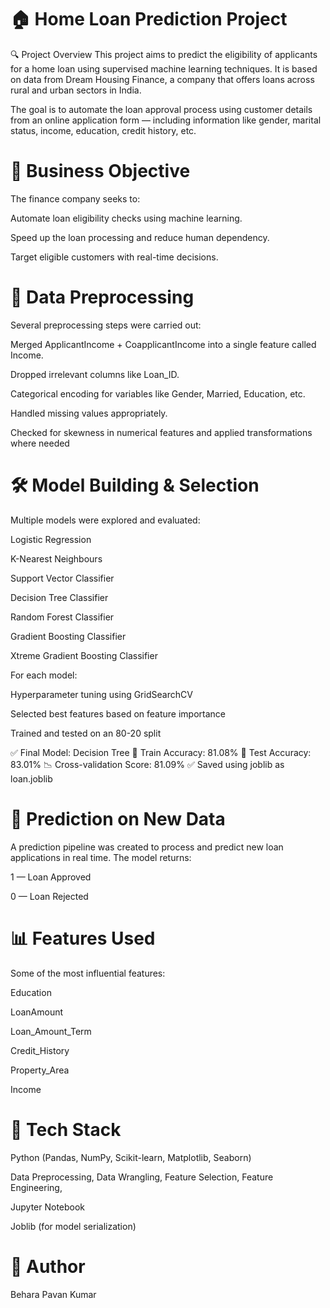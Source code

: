 # 🏠 Home Loan Prediction Project
🔍 Project Overview
This project aims to predict the eligibility of applicants for a home loan using supervised machine learning techniques. It is based on data from Dream Housing Finance, a company that offers loans across rural and urban sectors in India.

The goal is to automate the loan approval process using customer details from an online application form — including information like gender, marital status, income, education, credit history, etc.

# 📌 Business Objective
The finance company seeks to:

Automate loan eligibility checks using machine learning.

Speed up the loan processing and reduce human dependency.

Target eligible customers with real-time decisions.

# 🧹 Data Preprocessing
Several preprocessing steps were carried out:

Merged ApplicantIncome + CoapplicantIncome into a single feature called Income.

Dropped irrelevant columns like Loan_ID.

Categorical encoding for variables like Gender, Married, Education, etc.

Handled missing values appropriately.

Checked for skewness in numerical features and applied transformations where needed

# 🛠️ Model Building & Selection
Multiple models were explored and evaluated:

Logistic Regression

K-Nearest Neighbours

Support Vector Classifier

Decision Tree Classifier

Random Forest Classifier

Gradient Boosting Classifier

Xtreme Gradient Boosting Classifier

For each model:

Hyperparameter tuning using GridSearchCV

Selected best features based on feature importance

Trained and tested on an 80-20 split

✅ Final Model: Decision Tree
🎯 Train Accuracy: 81.08%
🎯 Test Accuracy: 83.01%
📉 Cross-validation Score: 81.09%
✅ Saved using joblib as loan.joblib

# 🔮 Prediction on New Data
A prediction pipeline was created to process and predict new loan applications in real time.
The model returns:

1 — Loan Approved

0 — Loan Rejected

# 📊 Features Used
Some of the most influential features:

Education

LoanAmount

Loan_Amount_Term

Credit_History

Property_Area

Income

# 🧠 Tech Stack
Python (Pandas, NumPy, Scikit-learn, Matplotlib, Seaborn)

Data Preprocessing, Data Wrangling, Feature Selection, Feature Engineering, 

Jupyter Notebook

Joblib (for model serialization)

# 🙌 Author
Behara Pavan Kumar



